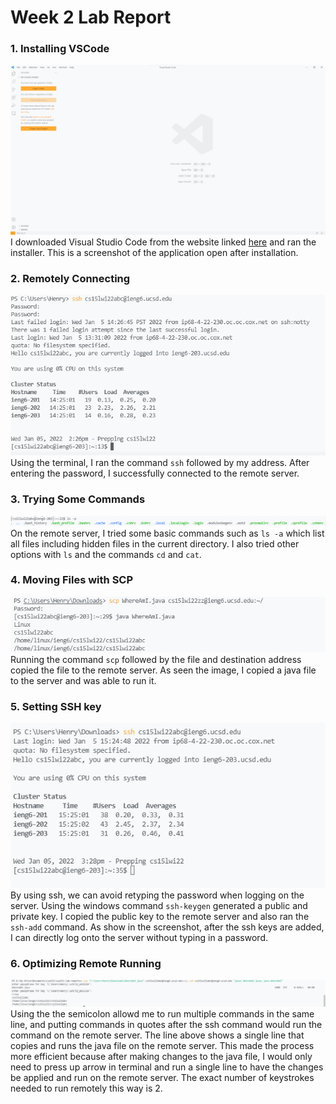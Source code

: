 # Week 2 Lab Report

### 1. Installing VSCode

![image](screenshots/vscode.png)  
I downloaded Visual Studio Code from the website linked [here](https://code.visualstudio.com/) and ran the installer. This is a screenshot of the application open after installation.

### 2. Remotely Connecting

![image](screenshots/connecting.png)
Using the terminal, I ran the command `ssh` followed by my address. After entering the password, I successfully connected to the remote server.

### 3. Trying Some Commands

![image](screenshots/commands.png)
On the remote server, I tried some basic commands such as `ls -a` which list all files including hidden files in the current directory. I also tried other options with `ls` and the commands `cd` and `cat`.

### 4. Moving Files with SCP

![image](screenshots/scp.png)  
Running the command `scp` followed by the file and destination address copied the file to the remote server. As seen the image, I copied a java file to the server and was able to run it.

### 5. Setting SSH key
![image](screenshots/image20.png)  
By using ssh, we can avoid retyping the password when logging on the server. Using the windows command `ssh-keygen` generated a public and private key. I copied the public key to the remote server and also ran the `ssh-add` command. As show in the screenshot, after the ssh keys are added, I can directly log onto the server without typing in a password.

### 6. Optimizing Remote Running
![image](screenshots/image6.png)   
Using the the semicolon allowd me to run multiple commands in the same line, and putting commands in quotes after the ssh command would run the command on the remote server. The line above shows a single line that copies and runs the java file on the remote server. This made the process more efficient because after making changes to the java file, I would only need to press up arrow in terminal and run a single line to have the changes be applied and run on the remote server. The exact number of keystrokes needed to run remotely this way is 2.


